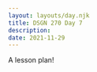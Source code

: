 ```yaml
---
layout: layouts/day.njk
title: DSGN 270 Day 7
description: 
date: 2021-11-29
---
```


A lesson plan!